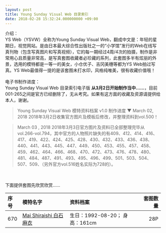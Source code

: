```yaml
---
layout: post
title: Young Sunday Visual Web 目录索引
date: 2018-02-28 15:32:24.000000000 +09:00
---
```


介绍：<br>
YS Web（YSVW）全称为Young Sunday Visual Web，翻成中文是：年轻的星期日，视觉网站。是由日本最大综合性出版社之一的“小学馆”发行的Web在线写真刊物（包含写真图片和写真视频），它的每一期经过4周/4次的拍摄，制作是非常用心且质量非常高，是写真套图收藏者必珍藏的系列，此套图多半有炫丽的外景，选用的模特都是一等一的美女，小仓优子、吉冈美穗等都为YS Web拍过写真。YS Web最值得一提的是该套图未打水印，风格纯唯美，很有收藏价值哦！<br><br>
电子书制作进度：<br>
Young Sunday Visual Web 目录索引电子版 **从3月2日开始制作当中……**，目前001-265之间是官方已经删除了，无从考究。如果有这方面的收藏及资源请提供给本人，谢谢。

> Young Sunday Visual Web 模特资料档案  v1.0 制作进度    ▼
March 02, 2018
2018年3月2日收集官方图片及模板后修改，并整理资料到vol.500！

> March 03 , 2018
2018年3月3日官方图片及资料已全部整理完毕从vol.266-vol.794，其中官方的人物照片缺失的有409、412、414、416、417、419、422、424、425、428、430、432、433、436、438、440、441、443、445、447、449、450、453、455、457、458、459、462、464、466、468、470、472、473、476、478、480、481、484、487、491、493、495、496、499、501、503、504、507、509、（另外官方vol.516姓名实际为728的）。

<br><br>下面提供套图先欣赏欣赏……

| 序号 | 模特名字 |资料档案 | 套图数量 |
|:-------------|:-------------|:------------| -----:|
| 670 | [Mai Shiraishi 白石麻衣](http://blog.sina.com.cn/s/blog_180e76fbf0102x6wk.html) |  生日：1992-08-20； 身高：161cm | 28P |
